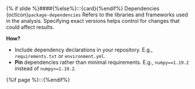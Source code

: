 {% if slide %}####{%else%}:::{card}{%endif%} Dependencies {octicon}`package-dependencies`
Refers to the libraries and frameworks used in the analysis.
Specifying exact versions helps control for changes that could affect results.

**How?**

- Include dependency declarations in your <i class="fab fa-git"></i> repository. E.g., `requirements.txt` or `environment.yml`.
- **Pin** dependencies rather than minimal requirements. E.g., `numpy==1.19.2` instead of `numpy>=1.19.2`.

{%if page %}:::{%endif%}
